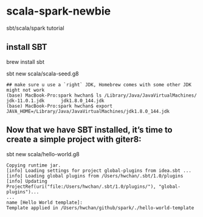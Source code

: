 # scala-spark-newbie
sbt/scala/spark tutorial

## install SBT
brew install sbt

sbt new scala/scala-seed.g8
```
## make sure u use a `right` JDK, Homebrew comes with some other JDK might not work
(base) MacBook-Pro:spark hwchan$ ls /Library/Java/JavaVirtualMachines/
jdk-11.0.1.jdk		jdk1.8.0_144.jdk
(base) MacBook-Pro:spark hwchan$ export JAVA_HOME=/Library/Java/JavaVirtualMachines/jdk1.8.0_144.jdk
```

## Now that we have SBT installed, it’s time to create a simple project with giter8:

sbt new scala/hello-world.g8
```
Copying runtime jar.
[info] Loading settings for project global-plugins from idea.sbt ...
[info] Loading global plugins from /Users/hwchan/.sbt/1.0/plugins
[info] Updating ProjectRef(uri("file:/Users/hwchan/.sbt/1.0/plugins/"), "global-plugins")...
...
name [Hello World template]: 
Template applied in /Users/hwchan/github/spark/./hello-world-template

```


